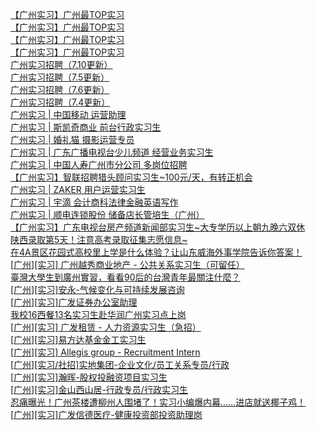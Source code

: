   
[【广州实习】广州最TOP实习](http://www.dianyue.me/archives/235/kq9vu9ng2oq0yvf2/)  
[【广州实习】广州最TOP实习](http://www.dianyue.me/archives/259/t3008uv2ec9nx5ex/)  
[【广州实习】广州最TOP实习](http://www.dianyue.me/archives/213/q4t1hwznj0jr3jds/)  
[【广州实习】广州最TOP实习](http://www.dianyue.me/archives/276/s3czzqszqjq29z3j/)  
[广州实习招聘（7.10更新）](http://www.dianyue.me/archives/122/xhb8ippjmsb1ao2e/)  
[广州实习招聘（7.5更新）](http://www.dianyue.me/archives/084/k21ror9ryf80s55p/)  
[广州实习招聘（7.6更新）](http://www.dianyue.me/archives/092/x00tfry4yqebbwcn/)  
[广州实习招聘（7.4更新）](http://www.dianyue.me/archives/078/fpvybvqea1wvk09v/)  
[广州实习 | 中国移动 运营助理](http://www.dianyue.me/archives/987/gjtr73fvzncw2kdm/)  
[广州实习 | 斯凯奇商业 前台行政实习生](http://www.dianyue.me/archives/973/6xnx4sviiv8cmqa5/)  
[广州实习 | 婚礼猫 摄影运营专员](http://www.dianyue.me/archives/987/c2o9teogtvkuvmok/)  
[广州实习 | 广东广播电视台少儿频道 经营业务实习生](http://www.dianyue.me/archives/966/c83hkssg7mwkurkn/)  
[广州实习 | 中国人寿广州市分公司 多岗位招聘](http://www.dianyue.me/archives/966/ggwepig3nykp1kk2/)  
[【广州实习】智联招聘猎头顾问实习生~100元/天，有转正机会](http://www.dianyue.me/archives/846/9suix6qtxezr5txv/)  
[广州实习 | ZAKER 用户运营实习生](http://www.dianyue.me/archives/001/k0tglvakzbe0rbal/)  
[广州实习 | 宇滴 会计商科法律金融英语写作](http://www.dianyue.me/archives/987/cmvazbmejikz1n84/)  
[广州实习 | 顺电连锁股份 储备店长管培生（广州）](http://www.dianyue.me/archives/973/9o4hw9rc12vmppdg/)  
[【广州实习】广东电视台房产频道新闻部实习生~大专学历以上朝九晚六双休](http://www.dianyue.me/archives/832/0hd39qzrdh5enoj6/)  
[陕西录取第5天！注意高考录取征集志愿信息~](http://www.dianyue.me/archives/721/9q6l06su991xj2rb/)  
[在4A景区花园式高校里上学是什么体验？让山东威海外事学院告诉你答案！](http://www.dianyue.me/archives/787/uceexcpglhvcanwv/)  
[[广州][实习] 广州越秀商业地产 - 公共关系实习生（可留任）](http://www.dianyue.me/archives/044/2cm7bhx75u6qzbau/)  
[臺灣大學生到廣州實習，看看90后的台灣青年最關注什麼？](http://www.dianyue.me/archives/257/wsiy472wdkemyfp0/)  
[[广州][实习]安永-气候变化与可持续发展咨询](http://www.dianyue.me/archives/076/mxsyujzj2g9phqzv/)  
[[广州][实习]广发证券办公室助理](http://www.dianyue.me/archives/052/bz1uuogw50h96uor/)  
[我校16西餐13名实习生赴华润广州实习点上岗](http://www.dianyue.me/archives/763/p0om9gwcp1vfs6yt/)  
[[广州][实习] 广发租赁 - 人力资源实习生（急招）](http://www.dianyue.me/archives/044/odupu8w3qxeq57cg/)  
[[广州][实习]易方达基金金工实习生](http://www.dianyue.me/archives/064/xerkfb0v0ovm4gh4/)  
[[广州][实习] Allegis group - Recruitment Intern](http://www.dianyue.me/archives/044/39ki5ks8uskk3gk4/)  
[[广州][实习/社招]实地集团-企业文化/员工关系专员/行政](http://www.dianyue.me/archives/076/t5eh2cdn6s7ki44b/)  
[[广州][实习]瀚晖-股权投融资项目实习生](http://www.dianyue.me/archives/093/hqzvqaa36o8zc9bq/)  
[[广州][实习]金山西山居-行政专员/行政实习生](http://www.dianyue.me/archives/093/6viw13644sx13f11/)  
[忍痛曝光！广州茶楼遭柳州人围堵了！实习小编爆内幕……进店就送椰子鸡！](http://www.dianyue.me/archives/861/6viw13644sx13f11/)  
[[广州][实习]广发信德医疗-健康投资部投资助理岗](http://www.dianyue.me/archives/093/13edtk6resjkrpw3/)